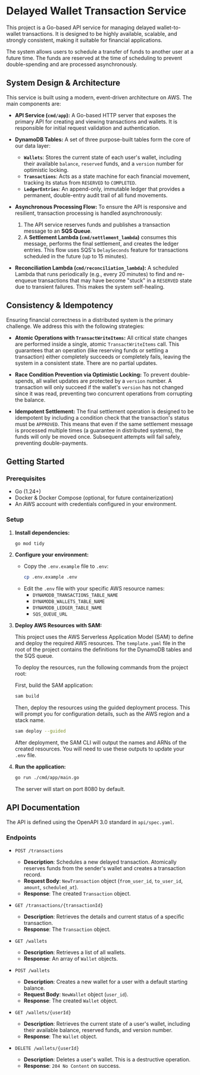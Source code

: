 # Delayed Wallet Transaction Service

This project is a Go-based API service for managing delayed wallet-to-wallet transactions. It is designed to be highly available, scalable, and strongly consistent, making it suitable for financial applications.

The system allows users to schedule a transfer of funds to another user at a future time. The funds are reserved at the time of scheduling to prevent double-spending and are processed asynchronously.

## System Design & Architecture

This service is built using a modern, event-driven architecture on AWS. The main components are:

- **API Service (`cmd/app`):** A Go-based HTTP server that exposes the primary API for creating and viewing transactions and wallets. It is responsible for initial request validation and authentication.

- **DynamoDB Tables:** A set of three purpose-built tables form the core of our data layer:
  - **`Wallets`**: Stores the current state of each user's wallet, including their available `balance`, `reserved` funds, and a `version` number for optimistic locking.
  - **`Transactions`**: Acts as a state machine for each financial movement, tracking its status from `RESERVED` to `COMPLETED`.
  - **`LedgerEntries`**: An append-only, immutable ledger that provides a permanent, double-entry audit trail of all fund movements.

- **Asynchronous Processing Flow:** To ensure the API is responsive and resilient, transaction processing is handled asynchronously:
  1. The API service reserves funds and publishes a transaction message to an **SQS Queue**.
  2. A **Settlement Lambda (`cmd/settlement_lambda`)** consumes this message, performs the final settlement, and creates the ledger entries. This flow uses SQS's `DelaySeconds` feature for transactions scheduled in the future (up to 15 minutes).

- **Reconciliation Lambda (`cmd/reconciliation_lambda`):** A scheduled Lambda that runs periodically (e.g., every 20 minutes) to find and re-enqueue transactions that may have become "stuck" in a `RESERVED` state due to transient failures. This makes the system self-healing.

## Consistency & Idempotency

Ensuring financial correctness in a distributed system is the primary challenge. We address this with the following strategies:

- **Atomic Operations with `TransactWriteItems`:** All critical state changes are performed inside a single, atomic `TransactWriteItems` call. This guarantees that an operation (like reserving funds or settling a transaction) either completely succeeds or completely fails, leaving the system in a consistent state. There are no partial updates.

- **Race Condition Prevention via Optimistic Locking:** To prevent double-spends, all wallet updates are protected by a `version` number. A transaction will only succeed if the wallet's `version` has not changed since it was read, preventing two concurrent operations from corrupting the balance.

- **Idempotent Settlement:** The final settlement operation is designed to be idempotent by including a condition check that the transaction's status must be `APPROVED`. This means that even if the same settlement message is processed multiple times (a guarantee in distributed systems), the funds will only be moved once. Subsequent attempts will fail safely, preventing double-payments.

## Getting Started

### Prerequisites

- Go (1.24+)
- Docker & Docker Compose (optional, for future containerization)
- An AWS account with credentials configured in your environment.

### Setup

1.  **Install dependencies:**
    ```sh
    go mod tidy
    ```

2.  **Configure your environment:**
    - Copy the `.env.example` file to `.env`:
      ```sh
      cp .env.example .env
      ```
    - Edit the `.env` file with your specific AWS resource names:
      - `DYNAMODB_TRANSACTIONS_TABLE_NAME`
      - `DYNAMODB_WALLETS_TABLE_NAME`
      - `DYNAMODB_LEDGER_TABLE_NAME`
      - `SQS_QUEUE_URL`

3.  **Deploy AWS Resources with SAM:**

    This project uses the AWS Serverless Application Model (SAM) to define and deploy the required AWS resources. The `template.yaml` file in the root of the project contains the definitions for the DynamoDB tables and the SQS queue.

    To deploy the resources, run the following commands from the project root:

    First, build the SAM application:
    ```sh
    sam build
    ```

    Then, deploy the resources using the guided deployment process. This will prompt you for configuration details, such as the AWS region and a stack name.
    ```sh
    sam deploy --guided
    ```

    After deployment, the SAM CLI will output the names and ARNs of the created resources. You will need to use these outputs to update your `.env` file.

4.  **Run the application:**
    ```sh
    go run ./cmd/app/main.go
    ```
    The server will start on port 8080 by default.

## API Documentation

The API is defined using the OpenAPI 3.0 standard in `api/spec.yaml`.

### Endpoints

- `POST /transactions`
  - **Description**: Schedules a new delayed transaction. Atomically reserves funds from the sender's wallet and creates a transaction record.
  - **Request Body**: `NewTransaction` object (`from_user_id`, `to_user_id`, `amount`, `scheduled_at`).
  - **Response**: The created `Transaction` object.

- `GET /transactions/{transactionId}`
  - **Description**: Retrieves the details and current status of a specific transaction.
  - **Response**: The `Transaction` object.

- `GET /wallets`
  - **Description**: Retrieves a list of all wallets.
  - **Response**: An array of `Wallet` objects.

- `POST /wallets`
  - **Description**: Creates a new wallet for a user with a default starting balance.
  - **Request Body**: `NewWallet` object (`user_id`).
  - **Response**: The created `Wallet` object.

- `GET /wallets/{userId}`
  - **Description**: Retrieves the current state of a user's wallet, including their available balance, reserved funds, and version number.
  - **Response**: The `Wallet` object.

- `DELETE /wallets/{userId}`
  - **Description**: Deletes a user's wallet. This is a destructive operation.
  - **Response**: `204 No Content` on success.
